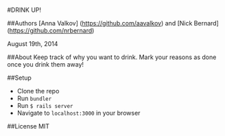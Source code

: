 #DRINK UP!

##Authors
[Anna Valkov] (https://github.com/aavalkov) and [Nick Bernard] (https://github.com/nrbernard)

August 19th, 2014

##About
Keep track of why you want to drink. Mark your reasons as done once you drink them away!

##Setup
* Clone the repo
* Run `bundler`
* Run `$ rails server`
* Navigate to `localhost:3000` in your browser

##License
MIT
